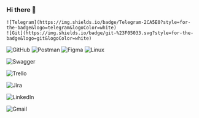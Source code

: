 ### Hi there 👋

<!--
**eshlemina/eshlemina** is a ✨ _special_ ✨ repository because its `README.md` (this file) appears on your GitHub profile.

Here are some ideas to get you started:

- 🔭 I’m currently working on ...
- 🌱 I’m currently learning ...
- 👯 I’m looking to collaborate on ...
- 🤔 I’m looking for help with ...
- 💬 Ask me about ...
- 📫 How to reach me: ...
- 😄 Pronouns: ...
- ⚡ Fun fact: ...
-->


	![Telegram](https://img.shields.io/badge/Telegram-2CA5E0?style=for-the-badge&logo=telegram&logoColor=white)
 	![Git](https://img.shields.io/badge/git-%23F05033.svg?style=for-the-badge&logo=git&logoColor=white)
  ![GitHub](https://img.shields.io/badge/github-%23121011.svg?style=for-the-badge&logo=github&logoColor=white)
  ![Postman](https://img.shields.io/badge/Postman-FF6C37?style=for-the-badge&logo=postman&logoColor=white)
![Figma](https://img.shields.io/badge/figma-%23F24E1E.svg?style=for-the-badge&logo=figma&logoColor=white)
![Linux](https://img.shields.io/badge/Linux-FCC624?style=for-the-badge&logo=linux&logoColor=black)

![Swagger](https://img.shields.io/badge/-Swagger-%23Clojure?style=for-the-badge&logo=swagger&logoColor=white)



![Trello](https://img.shields.io/badge/Trello-%23026AA7.svg?style=for-the-badge&logo=Trello&logoColor=white)



![Jira](https://img.shields.io/badge/jira-%230A0FFF.svg?style=for-the-badge&logo=jira&logoColor=white)



![LinkedIn](https://img.shields.io/badge/linkedin-%230077B5.svg?style=for-the-badge&logo=linkedin&logoColor=white)

![Gmail](https://img.shields.io/badge/Gmail-D14836?style=for-the-badge&logo=gmail&logoColor=white)
